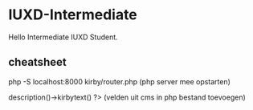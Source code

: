 # IUXD-Intermediate

Hello Intermediate IUXD Student.

## cheatsheet

php -S localhost:8000 kirby/router.php (php server mee opstarten)

<?= $page->description()->kirbytext() ?> (velden uit cms in php bestand toevoegen)